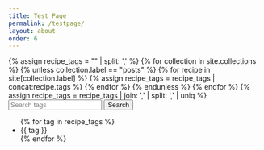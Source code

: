 ```yaml
---
title: Test Page
permalink: /testpage/
layout: about
order: 6
---
```


<html>
  <body>
    <div>
      {% assign recipe_tags = "" | split: ',' %}
      {% for collection in site.collections %}
        {% unless collection.label == "posts" %}
            {% for recipe in site[collection.label] %}
              {% assign recipe_tags = recipe_tags | concat:recipe.tags %}
            {% endfor %}
        {% endunless %}
      {% endfor %}
      {% assign recipe_tags = recipe_tags | join: ',' | split: ',' | uniq %}
      <input type="text" id="searchInput" placeholder="Search tags" oninput="recipeSearc()">
      <button type="submit" onclick="recipeSearch()" id="searchButton">Search</button>
      <ul id="tagList">
        {% for tag in recipe_tags %}
          <li>{{ tag }}</li>
        {% endfor %}
      </ul>
      <script>
        function recipeSearch() {
        var input, filter, tags, i, txtValue;
        input = document.getElementById('searchInput');
        paragraph = document.getElementById('paragraph').innerHTML = '';
        filter = input.value.toLowerCase();
        tags = {{ recipe_tags | jsonify }};
        collections = {{ site.collections | jsonify }};
        var results = [];
        if (filter === "") {
        return;
        }
        for (i = 0; i < tags.length; i++) {
        txtValue = tags[i];
        if (txtValue.toLowerCase().indexOf(filter) > -1) {
          results.push(txtValue);
        }
        }
        paragraph.innerText = 'Recipes found: ' + results.join(', ');
        }
        document.getElementById('searchButton').addEventListener('click', recipeSearc());
      </script>
    </div>
  </body>
</html>
